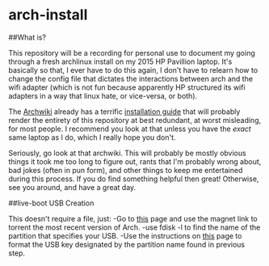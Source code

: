 # arch-install

##What is?

This repository will be a recording for personal use to document my going through a fresh archlinux install on my 2015 HP Pavillion laptop. It's basically so that, I ever have to do this again, I don't have to relearn how to change the config file that dictates the interactions between arch and the wifi adapter (which is not fun because apparently HP structured its wifi adapters in a way that linux hate, or vice-versa, or both).

The [Archwiki](https://wiki.archlinux.org/) already has a terrific [installation guide](https://wiki.archlinux.org/index.php/installation_guide) that will probably render the entirety of this repository at best redundant, at worst misleading, for most people. I recommend you look at that unless you have the *exact* same laptop as I do, which I really hope you don't.

Seriously, go look at that archwiki. This will probably be mostly obvious things it took me too long to figure out, rants that I'm probably wrong about, bad jokes (often in pun form), and other things to keep me entertained during this process. If you do find something helpful then great! Otherwise, see you around, and have a great day.

##live-boot USB Creation

This doesn't require a file, just:
-Go to [this](https://www.archlinux.org/download/) page and use the magnet link to torrent the most recent version of Arch.
-use fdisk -l to find the name of the partition that specifies your USB.
-Use the instructions on [this](https://wiki.archlinux.org/index.php/USB_flash_installation_media) page to format the USB key designated by the partition name found in previous step.

